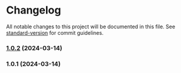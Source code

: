 # Changelog

All notable changes to this project will be documented in this file. See [standard-version](https://github.com/conventional-changelog/standard-version) for commit guidelines.

### [1.0.2](https://github.com/dakeng/manpi/compare/v1.0.1...v1.0.2) (2024-03-14)

### 1.0.1 (2024-03-14)
